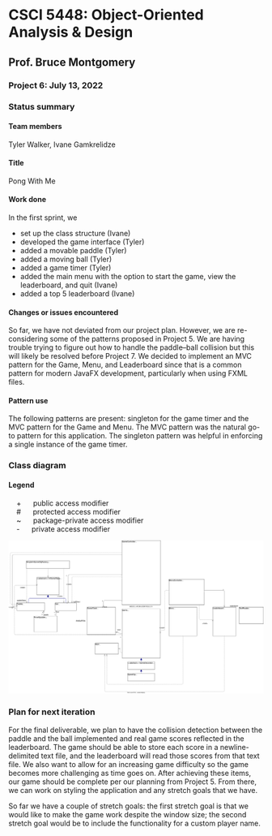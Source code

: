 # CSCI 5448: Object-Oriented Analysis & Design
## Prof. Bruce Montgomery
### Project 6: July 13, 2022

### Status summary<br/>
#### Team members<br/>
Tyler Walker, Ivane Gamkrelidze<br/>

#### Title<br/>
Pong With Me<br/>

#### Work done<br/>
In the first sprint, we
* set up the class structure (Ivane)
* developed the game interface (Tyler)
* added a movable paddle (Tyler)
* added a moving ball (Tyler)
* added a game timer (Tyler)
* added the main menu with the option to start the game, view the leaderboard, and quit (Ivane)
* added a top 5 leaderboard (Ivane)

#### Changes or issues encountered<br/>
So far, we have not deviated from our project plan. However, we are re-considering some of the patterns proposed in Project 5. We are having trouble trying to figure out how to handle the paddle–ball collision but this will likely be resolved before Project 7. We decided to implement an MVC pattern for the Game, Menu, and Leaderboard since that is a common pattern for modern JavaFX development, particularly when using FXML files. 

#### Pattern use<br/>
The following patterns are present: singleton for the game timer and the MVC pattern for the Game and Menu. The MVC pattern was the natural
go-to pattern for this application. The singleton pattern was helpful in enforcing a single instance of the game timer.

### Class diagram<br/>
#### Legend<br/>
&nbsp;&nbsp;&nbsp; + &nbsp;&nbsp;&nbsp;&nbsp; public access modifier<br/>
&nbsp;&nbsp;&nbsp; # &nbsp;&nbsp;&nbsp;&nbsp; protected access modifier<br/>
&nbsp;&nbsp;&nbsp; ~ &nbsp;&nbsp;&nbsp;&nbsp; package-private access modifier<br/>
&nbsp;&nbsp;&nbsp; - &nbsp;&nbsp;&nbsp;&nbsp; private access modifier<br/>

![Class diagram](CSCI5448_Proj6_ClassDiagram.drawio.svg)

### Plan for next iteration<br/>
For the final deliverable, we plan to have the collision detection between the paddle and the ball implemented and real game scores reflected in the leaderboard. The game should be able to store each score in a newline-delimited text file, and the leaderboard will read those scores from that text file. We also want to allow for an increasing game difficulty so the game becomes more challenging as time goes on. After achieving these items, our game should be complete per our planning from Project 5. From there, we can work on styling the application and any stretch goals that we have.

So far we have a couple of stretch goals: the first stretch goal is that we would like to make the game work despite the window size; the second stretch goal would be to include the functionality for a custom player name.
